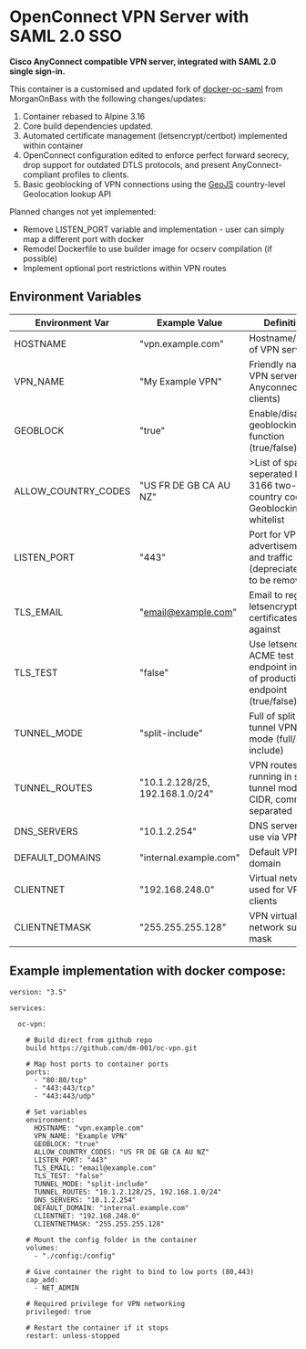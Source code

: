 # OpenConnect VPN Server with SAML 2.0 SSO

**Cisco AnyConnect compatible VPN server, integrated with SAML 2.0 single sign-in.**

This container is a customised and updated fork of [docker-oc-saml](https://github.com/MorganOnBass/docker-ocserv-saml) from MorganOnBass with the following changes/updates:

1. Container rebased to Alpine 3.16
2. Core build dependencies updated.
3. Automated certificate management (letsencrypt/certbot) implemented within container
4. OpenConnect configuration edited to enforce perfect forward secrecy, drop support for outdated DTLS protocols, and present AnyConnect-compliant profiles to clients.
5. Basic geoblocking of VPN connections using the [GeoJS](https://www.geojs.io/) country-level Geolocation lookup API


Planned changes not yet implemented:
- Remove LISTEN_PORT variable and implementation - user can simply map a different port with docker
- Remodel Dockerfile to use builder image for ocserv compilation (if possible)
- Implement optional port restrictions within VPN routes


## Environment Variables


| Environment Var | Example Value | Definition |
|--|--|--|
| HOSTNAME | "vpn.example.com" | Hostname/FQDN of VPN server |
| VPN_NAME | "My Example VPN" | Friendly name of VPN server (for Anyconnect clients) |
| GEOBLOCK | "true" | Enable/disable geoblocking function (true/false) |
| ALLOW_COUNTRY_CODES | "US FR DE GB CA AU NZ" | >List of space-seperated ISO 3166 two-letter country codes. Geoblocking whitelist |
| LISTEN_PORT | "443" | Port for VPN advertisement and traffic (depreciated - to be removed) |
| TLS_EMAIL | "email@example.com" | Email to register letsencrypt certificates against |
| TLS_TEST | "false" | Use letsencrypt ACME test endpoint instead of production endpoint (true/false) |
| TUNNEL_MODE | "split-include" | Full of split tunnel VPN mode (full/split-include) |
| TUNNEL_ROUTES | "10.1.2.128/25, 192.168.1.0/24" | VPN routes if running in split tunnel mode. CIDR, comma separated |
| DNS_SERVERS | "10.1.2.254" | DNS servers to use via VPN |
| DEFAULT_DOMAINS | "internal.example.com" | Default VPN domain |
| CLIENTNET | "192.168.248.0" | Virtual network used for VPN clients |
| CLIENTNETMASK | "255.255.255.128" | VPN virtual network subnet mask | 



## Example implementation with docker compose:

```
version: "3.5"

services:

  oc-vpn:

    # Build direct from github repo
    build https://github.com/dm-001/oc-vpn.git

    # Map host ports to container ports  
    ports:
      - "80:80/tcp"
      - "443:443/tcp"
      - "443:443/udp"

    # Set variables  
    environment:
      HOSTNAME: "vpn.example.com"
      VPN_NAME: "Example VPN"
      GEOBLOCK: "true"
      ALLOW_COUNTRY_CODES: "US FR DE GB CA AU NZ"
      LISTEN_PORT: "443"
      TLS_EMAIL: "email@example.com"
      TLS_TEST: "false"
      TUNNEL_MODE: "split-include"
      TUNNEL_ROUTES: "10.1.2.128/25, 192.168.1.0/24"
      DNS_SERVERS: "10.1.2.254"
      DEFAULT_DOMAIN: "internal.example.com"
      CLIENTNET: "192.168.248.0"
      CLIENTNETMASK: "255.255.255.128"
    
    # Mount the config folder in the container
    volumes:
      - "./config:/config"
      
    # Give container the right to bind to low ports (80,443)
    cap_add:
      - NET_ADMIN
    
    # Required privilege for VPN networking
    privileged: true
    
    # Restart the container if it stops
    restart: unless-stopped
```
